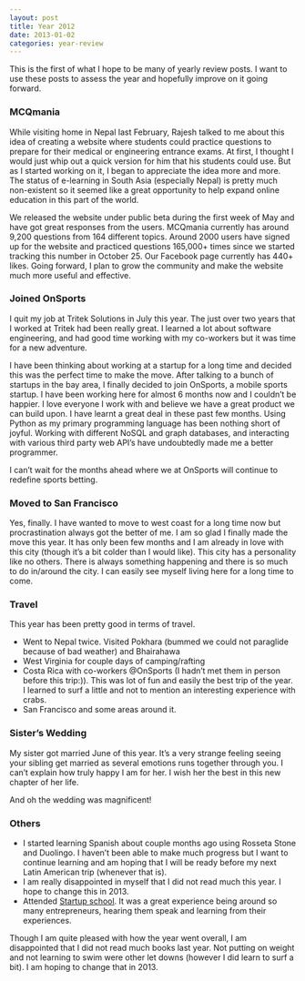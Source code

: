 ```yaml
---
layout: post
title: Year 2012
date: 2013-01-02
categories: year-review
---
```


This is the first of what I hope to be many of yearly review posts. I want to use these posts to assess the year and hopefully improve on it going forward.

### MCQmania

While visiting home in Nepal last February, Rajesh talked to me about this idea of creating a website where students could practice questions to prepare for their medical or engineering entrance exams. At first, I thought I would just whip out a quick version for him that his students could use. But as I started working on it, I began to appreciate the idea more and more. The status of e-learning in South Asia (especially Nepal) is pretty much non-existent so it seemed like a great opportunity to help expand online education in this part of the world.

We released the website under public beta during the first week of May and have got great responses from the users. MCQmania currently has around 9,200 questions from 164 different topics. Around 2000 users have signed up for the website and practiced questions 165,000+ times since we started tracking this number in October 25. Our Facebook page currently has 440+ likes. Going forward, I plan to grow the community and make the website much more useful and effective.

### Joined OnSports

I quit my job at Tritek Solutions in July this year. The just over two years that I worked at Tritek had been really great. I learned a lot about software engineering, and had good time working with my co-workers but it was time for a new adventure.

I have been thinking about working at a startup for a long time and decided this was the perfect time to make the move. After talking to a bunch of startups in the bay area, I finally decided to join OnSports, a mobile sports startup. I have been working here for almost 6 months now and I couldn’t be happier. I love everyone I work with and believe we have a great product we can build upon. I have learnt a great deal in these past few months. Using Python as my primary programming language has been nothing short of joyful. Working with different NoSQL and graph databases, and interacting with various third party web API’s have undoubtedly made me a better programmer.

I can’t wait for the months ahead where we at OnSports will continue to redefine sports betting.

### Moved to San Francisco

Yes, finally. I have wanted to move to west coast for a long time now but procrastination always got the better of me. I am so glad I finally made the move this year. It has only been few months and I am already in love with this city (though it’s a bit colder than I would like). This city has a personality like no others. There is always something happening and there is so much to do in/around the city. I can easily see myself living here for a long time to come.

### Travel
This year has been pretty good in terms of travel.

- Went to Nepal twice. Visited Pokhara (bummed we could not paraglide because of bad weather) and Bhairahawa
- West Virginia for couple days of camping/rafting
- Costa Rica with co-workers @OnSports (I hadn’t met them in person before this trip:)). This was lot of fun and easily the best trip of the year. I learned to surf a little and not to mention an interesting experience with crabs.
- San Francisco and some areas around it.

### Sister’s Wedding
My sister got married June of this year. It’s a very strange feeling seeing your sibling get married as several emotions runs together through you. I can’t explain how truly happy I am for her. I wish her the best in this new chapter of her life.

And oh the wedding was magnificent!

### Others
- I started learning Spanish about couple months ago using Rosseta Stone and Duolingo. I haven’t been able to make much progress but I want to continue learning and am hoping that I will be ready before my next Latin American trip (whenever that is).
- I am really disappointed in myself that I did not read much this year. I hope to change this in 2013.
- Attended [Startup school](http://www.startupschool.org/). It was a great experience being around so many entrepreneurs, hearing them speak and learning from their experiences.


Though I am quite pleased with how the year went overall, I am disappointed that I did not read much books last year. Not putting on weight and not learning to swim were other let downs (however I did learn to surf a bit). I am hoping to change that in 2013.
